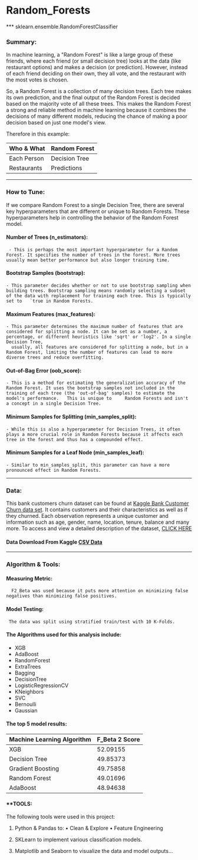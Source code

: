 # Random_Forests
*** sklearn.ensemble.RandomForestClassifier

### Summary:


In machine learning, a "Random Forest" is like a large group of these friends, where each friend (or small decision tree) looks at the data (like restaurant options) and makes a decision (or prediction). However, instead of each friend deciding on their own, they all vote, and the restaurant with the most votes is chosen.

So, a Random Forest is a collection of many decision trees. Each tree makes its own prediction, and the final output of the Random Forest is decided based on the majority vote of all these trees. This makes the Random Forest a strong and reliable method in machine learning because it combines the decisions of many different models, reducing the chance of making a poor decision based on just one model's view.

Therefore in this example:

| Who & What                  | Random Forest     |
|-----------------------------|-------------------|
| Each Person                 | Decision Tree     |
| Restaurants                 | Predictions       |








---



### How to Tune:


If we compare Random Forest to a single Decision Tree, there are several key hyperparameters that are different or unique to Random Forests. These hyperparameters help in controlling the behavior of the Random Forest model.

 #### Number of Trees (n_estimators): 
     - This is perhaps the most important hyperparameter for a Random Forest. It specifies the number of trees in the forest. More trees usually mean better performance but also longer training time.

####  Bootstrap Samples (bootstrap):
    - This parameter decides whether or not to use bootstrap sampling when building trees. Bootstrap sampling means randomly selecting a subset of the data with replacement for training each tree. This is typically set to   `true in Random Forests.

####  Maximum Features (max_features):
    - This parameter determines the maximum number of features that are considered for splitting a node. It can be set as a number, a percentage, or different heuristics like 'sqrt' or 'log2'. In a single Decision Tree, 
      usually, all features are considered for splitting a node, but in a Random Forest, limiting the number of features can lead to more diverse trees and reduce overfitting.

####  Out-of-Bag Error (oob_score):
    - This is a method for estimating the generalization accuracy of the Random Forest. It uses the bootstrap samples not included in the training of each tree (the 'out-of-bag' samples) to estimate the model's performance.   This is unique to     Random Forests and isn't a concept in a single Decision Tree.

####  Minimum Samples for Splitting (min_samples_split):
    - While this is also a hyperparameter for Decision Trees, it often plays a more crucial role in Random Forests because it affects each tree in the forest and thus has a compounded effect.

####  Minimum Samples for a Leaf Node (min_samples_leaf):
    - Similar to min_samples_split, this parameter can have a more pronounced effect in Random Forests.
 

---



### Data:


This bank customers churn dataset can be found at [Kaggle Bank Customer Churn data set](https://www.kaggle.com/mathchi/churn-for-bank-customers). It contains customers and their characteristics as well as if they churned. Each observation represents a unique customer and information such as age, gender, name, location, tenure, balance and many more. To access and view a detailed description of the dataset, [CLICK HERE](https://www.kaggle.com/mathchi/churn-for-bank-customers)


#### Data Download From Kaggle [CSV Data](https://www.kaggle.com/mathchi/churn-for-bank-customers)



---




### Algorithm & Tools:


#### **Measuring Metric:**


      F2_Beta was used because it puts more attention on minimizing false negatives than minimizing false positives. 



#### **Model Testing:**

     The data was split using stratified train/test with 10 K-Folds. 


#### The Algorithms used for this analysis include:
- XGB 
- AdaBoost 
- RandomForest 
- ExtraTrees 
- Bagging 
- DecisionTree 
- LogisticRegressionCV
- KNeighbors 
- SVC
- Bernoulli
- Gaussian



#### **The top 5 model results:**

| Machine Learning Algorithm  | F_Beta 2 Score    |
|-----------------------------|-------------------|
| XGB                         | 52.09155          |
| Decision Tree               | 49.85373          |
| Gradient Boosting           | 49.75858          |
| Random Forest               | 49.01696          |
| AdaBoost                    | 48.94638          |




#### **TOOLS:

The following tools were used in this project:
1.	Python & Pandas to: 
                  •	        Clean & Explore
                  •	      Feature Engineering 
                  
                  
2.	SKLearn to implement various classification models.
3.	Matplotlib and Seaborn to visualize the data and model outputs...
